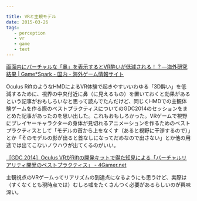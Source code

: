 ```yaml
---

title: VRと主観モデル
date: 2015-03-26
tags:
   - perception
   - vr
   - game
   - text
---
```


[画面内にバーチャルな「鼻」を表示するとVR酔いが低減される！？―海外研究結果 | Game\*Spark - 国内・海外ゲーム情報サイト][1]

Oculus RiftのようなHMDによるVR体験で起きやすいいわゆる「3D酔い」を低減するために、視界の中央付近に鼻（に見えるもの）を置いておくと効果があるという記事がおもしろいなと思って読んでたんだけど、同じくHMDでの主観体験ゲームを作る際のベストプラクティスについてのGDC2014のセッションをまとめた記事があったのを思い出した。これもおもしろかった。VRゲームで視野にプレイヤーキャラクターの身体が見切れるアニメーションを作るためのベストプラクティスとして「モデルの首から上をなくす（あると視野に干渉するので）」とか「そのモデルの影が出ると首なしになってだめなので出さない」とか他の用途では出てこないノウハウが出てくるのがいい。

[［GDC 2014］Oculus VRがRiftの開発キットで得た知見による「バーチャルリアリティ開発のベストプラクティス」 - 4Gamer.net][2]

主観視点のVRゲームってリアリズムの到達点になるようにも思うけど、実際は（すくなくとも現時点では）むしろ嘘をたくさんつく必要があるらしいのが興味深い。

[1]:	http://www.gamespark.jp/article/2015/03/26/55813.html
[2]:	http://www.4gamer.net/games/195/G019528/20140322005/
